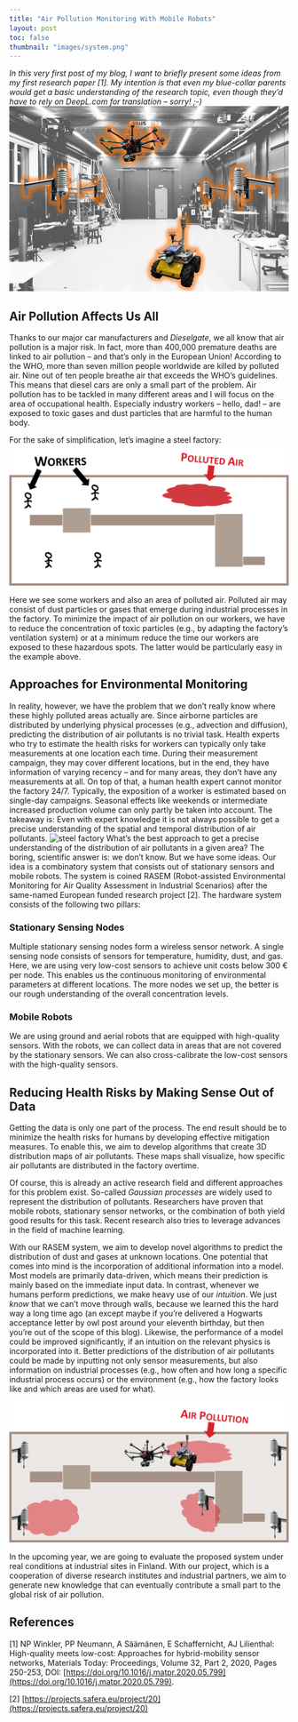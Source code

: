 ```yaml
---
title: "Air Pollution Monitoring With Mobile Robots"
layout: post
toc: false
thumbnail: "images/system.png"
---
```


_In this very first post of my blog, I want to briefly present some ideas from my first research paper [1]. My intention is that even my blue-collar parents would get a basic understanding of the research topic, even though they’d have to rely on DeepL.com for translation – sorry! ;-)_
![RASEM system](images/system.png)

## Air Pollution Affects Us All
Thanks to our major car manufacturers and _Dieselgate_, we all know that air pollution is a major risk. In fact, more than 400,000 premature deaths are linked to air pollution – and that’s only in the European Union! According to the WHO, more than seven million people worldwide are killed by polluted air. Nine out of ten people breathe air that exceeds the WHO’s guidelines. This means that diesel cars are only a small part of the problem. Air pollution has to be tackled in many different areas and I will focus on the area of occupational health. Especially industry workers – hello, dad! – are exposed to toxic gases and dust particles that are harmful to the human body.

For the sake of simplification, let’s imagine a steel factory:
![steel factory](images/factory-workers.png)

Here we see some workers and also an area of polluted air. Polluted air may consist of dust particles or gases that emerge during industrial processes in the factory. To minimize the impact of air pollution on our workers, we have to reduce the concentration of toxic particles (e.g., by adapting the factory’s ventilation system) or at a minimum reduce the time our workers are exposed to these hazardous spots. The latter would be particularly easy in the example above.
## Approaches for Environmental Monitoring
In reality, however, we have the problem that we don’t really know where these highly polluted areas actually are. Since airborne particles are distributed by underlying physical processes (e.g., advection and diffusion), predicting the distribution of air pollutants is no trivial task. Health experts who try to estimate the health risks for workers can typically only take measurements at one location each time. During their measurement campaign, they may cover different locations, but in the end, they have information of varying recency – and for many areas, they don’t have any measurements at all. On top of that, a human health expert cannot monitor the factory 24/7. Typically, the exposition of a worker is estimated based on single-day campaigns. Seasonal effects like weekends or intermediate increased production volume can only partly be taken into account. The takeaway is: Even with expert knowledge it is not always possible to get a precise understanding of the spatial and temporal distribution of air pollutants.
![steel factory](/images/factory-expert.png)
What’s the best approach to get a precise understanding of the distribution of air pollutants in a given area? The boring, scientific answer is: we don’t know. But we have some ideas. Our idea is a combinatory system that consists out of stationary sensors and mobile robots. The system is coined RASEM (Robot-assisted Environmental Monitoring for Air Quality Assessment in Industrial Scenarios) after the same-named European funded research project [2]. The hardware system consists of the following two pillars:
### Stationary Sensing Nodes
Multiple stationary sensing nodes form a wireless sensor network. A single sensing node consists of sensors for temperature, humidity, dust, and gas. Here, we are using very low-cost sensors to achieve unit costs below 300 € per node. This enables us the continuous monitoring of environmental parameters at different locations. The more nodes we set up, the better is our rough understanding of the overall concentration levels.
### Mobile Robots
We are using ground and aerial robots that are equipped with high-quality sensors. With the robots, we can collect data in areas that are not covered by the stationary sensors.  We can also cross-calibrate the low-cost sensors with the high-quality sensors.
## Reducing Health Risks by Making Sense Out of Data
Getting the data is only one part of the process. The end result should be to minimize the health risks for humans by developing effective mitigation measures. To enable this, we aim to develop algorithms that create 3D distribution maps of air pollutants. These maps shall visualize, how specific air pollutants are distributed in the factory overtime.

Of course, this is already an active research field and different approaches for this problem exist. So-called _Gaussian processes_ are widely used to represent the distribution of pollutants. Researchers have proven that mobile robots, stationary sensor networks, or the combination of both yield good results for this task. Recent research also tries to leverage advances in the field of machine learning.

With our RASEM system, we aim to develop novel algorithms to predict the distribution of dust and gases at unknown locations. One potential that comes into mind is the incorporation of additional information into a model. Most models are primarily data-driven, which means their prediction is mainly based on the immediate input data. In contrast, whenever we humans perform predictions, we make heavy use of our _intuition_. We just _know_ that we can’t move through walls, because we learned this the hard way a long time ago (an except maybe if you’re delivered a Hogwarts acceptance letter by owl post around your eleventh birthday, but then you’re out of the scope of this blog). Likewise, the performance of a model could be improved significantly, if an intuition on the relevant physics is incorporated into it. Better predictions of the distribution of air pollutants could be made by inputting not only sensor measurements, but also information on industrial processes (e.g., how often and how long a specific industrial process occurs) or the environment (e.g., how the factory looks like and which areas are used for what).

![steel factory with RASEM](images/factory-system.png)

In the upcoming year, we are going to evaluate the proposed system under real conditions at industrial sites in Finland. With our project, which is a cooperation of diverse research institutes and industrial partners, we aim to generate new knowledge that can eventually contribute a small part to the global risk of air pollution.

## References
[1] NP Winkler, PP Neumann, A Säämänen, E Schaffernicht, AJ Lilienthal: High-quality meets low-cost: Approaches for hybrid-mobility sensor networks, Materials Today: Proceedings, Volume 32, Part 2, 2020, Pages 250-253, DOI: [https://doi.org/10.1016/j.matpr.2020.05.799](https://doi.org/10.1016/j.matpr.2020.05.799).

[2] [https://projects.safera.eu/project/20](https://projects.safera.eu/project/20)